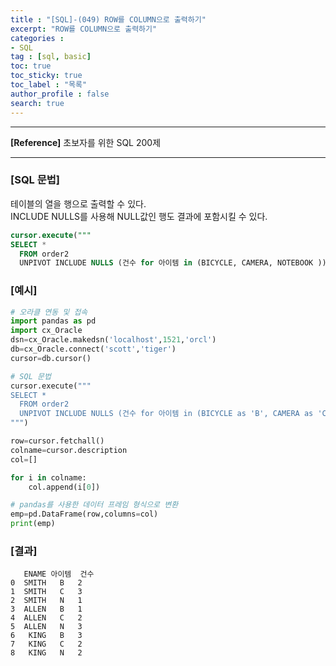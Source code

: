 ```yaml
---
title : "[SQL]-(049) ROW를 COLUMN으로 출력하기"
excerpt: "ROW를 COLUMN으로 출력하기"
categories :
- SQL
tag : [sql, basic]
toc: true
toc_sticky: true
toc_label : "목록"
author_profile : false
search: true
---
```


---
**[Reference]** 초보자를 위한 SQL 200제

---
### [SQL 문법]
테이블의 열을 행으로 출력할 수 있다.  
INCLUDE NULLS를 사용해 NULL값인 행도 결과에 포함시킬 수 있다.

```sql
cursor.execute("""
SELECT *
  FROM order2
  UNPIVOT INCLUDE NULLS (건수 for 아이템 in (BICYCLE, CAMERA, NOTEBOOK ))
```
### [예시]
```python
# 오라클 연동 및 접속
import pandas as pd
import cx_Oracle
dsn=cx_Oracle.makedsn('localhost',1521,'orcl')
db=cx_Oracle.connect('scott','tiger')
cursor=db.cursor()

# SQL 문법
cursor.execute("""
SELECT *
  FROM order2
  UNPIVOT INCLUDE NULLS (건수 for 아이템 in (BICYCLE as 'B', CAMERA as 'C', NOTEBOOK as 'N' ))
""")

row=cursor.fetchall()
colname=cursor.description
col=[]

for i in colname:
    col.append(i[0])

# pandas를 사용한 데이터 프레임 형식으로 변환
emp=pd.DataFrame(row,columns=col)
print(emp)
```
### [결과]
       ENAME 아이템  건수
    0  SMITH   B   2
    1  SMITH   C   3
    2  SMITH   N   1
    3  ALLEN   B   1
    4  ALLEN   C   2
    5  ALLEN   N   3
    6   KING   B   3
    7   KING   C   2
    8   KING   N   2
    
